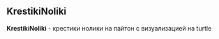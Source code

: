 <h2>KrestikiNoliki</h2>

<b>KrestikiNoliki</b> - крестики нолики на пайтон с визуализацией на turtle
